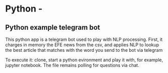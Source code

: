# Python - 
## Python example telegram bot

This python app is a telegram bot used to play with NLP processing. First, it charges in memory the EFE news from the csv, and applies NLP to lookup the best article that matches with the word you send to the bot via telegram

To execute it: clone, start a python evironment and play it with, for example, jupyter notebook. The file remains polling for questions via chat.